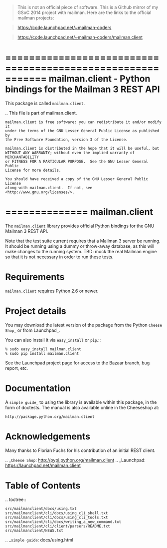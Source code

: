 
>This is not an official piece of software. This is a Github mirror of
>my GSoC 2014 project with mailman. Here are the links to the official
>mailman projects:

>https://code.launchpad.net/~mailman-coders

>https://code.launchpad.net/~mailman-coders/mailman.client


===========================================================
mailman.client - Python bindings for the Mailman 3 REST API
===========================================================

This package is called ``mailman.client``. 


..
    This file is part of mailman.client.

    mailman.client is free software: you can redistribute it and/or modify it
    under the terms of the GNU Lesser General Public License as published by
    the Free Software Foundation, version 3 of the License.

    mailman.client is distributed in the hope that it will be useful, but
    WITHOUT ANY WARRANTY; without even the implied warranty of MERCHANTABILITY
    or FITNESS FOR A PARTICULAR PURPOSE.  See the GNU Lesser General Public
    License for more details.

    You should have received a copy of the GNU Lesser General Public License
    along with mailman.client.  If not, see <http://www.gnu.org/licenses/>.


==============
mailman.client
==============

The ``mailman.client`` library provides official Python bindings for the GNU
Mailman 3 REST API.

Note that the test suite current requires that a Mailman 3 server be running.
It should be running using a dummy or throw-away database, as this will make
changes to the running system.  TBD: mock the real Mailman engine so that it
is not necessary in order to run these tests.


Requirements
============

``mailman.client`` requires Python 2.6 or newer.


Project details
===============

You may download the latest version of the package from the Python
`Cheese Shop`_ or from Launchpad_.

You can also install it via ``easy_install`` or ``pip``.::

    % sudo easy_install mailman.client
    % sudo pip install mailman.client

See the Launchpad project page for access to the Bazaar branch, bug report,
etc.

Documentation
=============

A `simple guide`_ to using the library is available within this package, in
the form of doctests.   The manual is also available online in the Cheeseshop
at:

    http://package.python.org/mailman.client


Acknowledgements
================

Many thanks to Florian Fuchs for his contribution of an initial REST client.


.. _`Cheese Shop`: http://pypi.python.org/mailman.client
.. _Launchpad: https://launchpad.net/mailman.client

Table of Contents
=================

.. toctree::

    src/mailmanclient/docs/using.txt
    src/mailmanclient/cli/docs/using_cli_shell.txt
    src/mailmanclient/cli/docs/using_cli_tools.txt
    src/mailmanclient/cli/docs/writing_a_new_command.txt
    src/mailmanclient/cli/client/parsers/README.txt
    src/mailmanclient/NEWS.txt

.. _`simple guide`: docs/using.html
